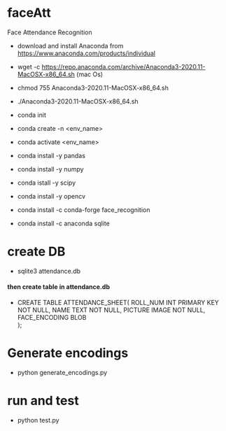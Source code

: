 # faceAtt
Face Attendance Recognition

- download and install Anaconda  from https://www.anaconda.com/products/individual

- wget -c https://repo.anaconda.com/archive/Anaconda3-2020.11-MacOSX-x86_64.sh (mac Os)

- chmod 755 Anaconda3-2020.11-MacOSX-x86_64.sh

- ./Anaconda3-2020.11-MacOSX-x86_64.sh

- conda init

- conda create -n <env_name>

- conda activate <env_name>

- conda install -y pandas

- conda install -y numpy

- conda istall -y scipy

- conda install -y opencv

- conda install -c conda-forge face_recognition

- conda install -c anaconda sqlite

# create DB

- sqlite3 attendance.db

#### then create table in attendance.db

- CREATE TABLE ATTENDANCE_SHEET(
   ROLL_NUM INT PRIMARY KEY NOT NULL,
   NAME TEXT    NOT NULL,
   PICTURE IMAGE NOT NULL,
   FACE_ENCODING BLOB   
);


# Generate encodings

- python generate_encodings.py

# run and test 


- python test.py

